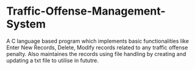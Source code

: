 # Traffic-Offense-Management-System
A C language based program which implements basic functionalities like Enter New Records, Delete, Modify records related to any traffic offense penalty. Also maintaines the records using file handling by creating and updating a txt file to utilise in fututre.
